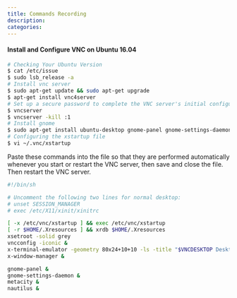 ```yaml
---
title: Commands Recording
description: 
categories: 
---
```


>  
  
#### **Install and Configure VNC on Ubuntu 16.04**    
```bash
# Checking Your Ubuntu Version
$ cat /etc/issue
$ sudo lsb_release -a
# Install vnc server 
$ sudo apt-get update && sudo apt-get upgrade
$ apt-get install vnc4server
# Set up a secure password to complete the VNC server's initial configuration, then kill the server
$ vncserver
$ vncserver -kill :1
# Install gnome
$ sudo apt-get install ubuntu-desktop gnome-panel gnome-settings-daemon metacity nautilus gnome-terminal
# Configuring the xstartup file
$ vi ~/.vnc/xstartup
```
Paste these commands into the file so that they are performed automatically whenever you start or restart the VNC server, then save and close the file. Then restart the VNC server.
```bash
#!/bin/sh

# Uncomment the following two lines for normal desktop:
# unset SESSION_MANAGER
# exec /etc/X11/xinit/xinitrc

[ -x /etc/vnc/xstartup ] && exec /etc/vnc/xstartup
[ -r $HOME/.Xresources ] && xrdb $HOME/.Xresources
xsetroot -solid grey
vncconfig -iconic &
x-terminal-emulator -geometry 80x24+10+10 -ls -title "$VNCDESKTOP Desktop" &
x-window-manager &

gnome-panel &
gnome-settings-daemon &
metacity &
nautilus &
```